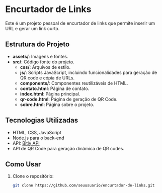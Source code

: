 # Encurtador de Links

Este é um projeto pessoal de encurtador de links que permite inserir um URL e gerar um link curto.

## Estrutura do Projeto

- **assets/**: Imagens e fontes.
- **src/**: Código fonte do projeto.
  - **css/**: Arquivos de estilo.
  - **js/**: Scripts JavaScript, incluindo funcionalidades para geração de QR code e cópia de URLs.
  - **components/**: Componentes reutilizáveis de HTML.
  - **contato.html**: Página de contato.
  - **index.html**: Página principal.
  - **qr-code.html**: Página de geração de QR Code.
  - **sobre.html**: Página sobre o projeto.

## Tecnologias Utilizadas

- HTML, CSS, JavaScript
- Node.js para o back-end
- API: [Bitly API](https://bitly.com/)
- API de QR Code para geração dinâmica de QR codes.

## Como Usar

1. Clone o repositório:
   ```bash
   git clone https://github.com/seuusuario/encurtador-de-links.git
